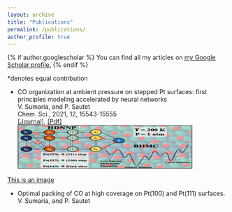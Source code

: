 ```yaml
---
layout: archive
title: "Publications"
permalink: /publications/
author_profile: true
---
```


{% if author.googlescholar %}
  You can find all my articles on <u><a href="{{author.googlescholar}}">my Google Scholar profile</a>.</u>
{% endif %}

*denotes equal contribution

- CO organization at ambient pressure on stepped Pt surfaces: first principles modeling accelerated by neural networks  
  V. Sumaria, and P. Sautet   
  Chem. Sci., 2021, 12, 15543-15555  
  [[Journal]](https://pubs.rsc.org/en/content/articlehtml/2021/sc/d1sc03827c), [[Pdf]](/files/RSC_2021.pdf)  
  <img src="files/RSC_2021_TOC.jpg" width="400" height="100">

 [This is an image](/files/RSC_2021_TOC2.jpg)
- Optimal packing of CO at high coverage on Pt(100) and Pt(111) surfaces.  
  V. Sumaria, and P. Sautet

